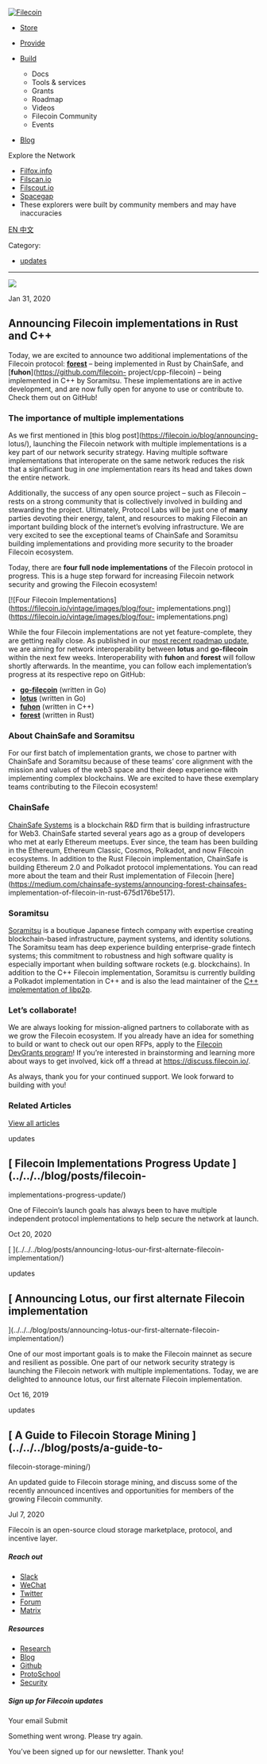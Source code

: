 [ ![Filecoin](../../../images/filecoin-logo.svg) ](../../../)

  * [Store](../../../store/)
  * [Provide](../../../provide/)
  * [Build](../../../build/)

    * Docs
    * Tools & services
    * Grants
    * Roadmap
    * Videos
    * Filecoin Community
    * Events

  * [Blog](../../../blog/)

Explore the Network

  * [Filfox.info](https://filfox.info/en)
  * [Filscan.io](https://filscan.io/#/tipset/chain)
  * [Filscout.io](https://filscout.io/en/)
  * [Spacegap](https://spacegap.github.io)
  * These explorers were built by community members and may have inaccuracies

[ EN ](../../../en) [ 中文 ](../../../zh-cn)

Category:

  * [updates](../../../blog/updates)

  *   *   * 

![](../../../images/icons/social/share.svg)

Jan 31, 2020  

## Announcing Filecoin implementations in Rust and C++

Today, we are excited to announce two additional implementations of the
Filecoin protocol: [**forest**](https://github.com/ChainSafe/forest) – being
implemented in Rust by ChainSafe, and [**fuhon**](https://github.com/filecoin-
project/cpp-filecoin) – being implemented in C++ by Soramitsu. These
implementations are in active development, and are now fully open for anyone
to use or contribute to. Check them out on GitHub!

### The importance of multiple implementations

As we first mentioned in [this blog post](https://filecoin.io/blog/announcing-
lotus/), launching the Filecoin network with multiple implementations is a key
part of our network security strategy. Having multiple software
implementations that interoperate on the same network reduces the risk that a
significant bug in _one_ implementation rears its head and takes down the
entire network.

Additionally, the success of any open source project – such as Filecoin –
rests on a strong community that is collectively involved in building and
stewarding the project. Ultimately, Protocol Labs will be just one of **many**
parties devoting their energy, talent, and resources to making Filecoin an
important building block of the internet’s evolving infrastructure. We are
very excited to see the exceptional teams of ChainSafe and Soramitsu building
implementations and providing more security to the broader Filecoin ecosystem.

Today, there are **four full node implementations** of the Filecoin protocol
in progress. This is a huge step forward for increasing Filecoin network
security and growing the Filecoin ecosystem!

[![Four Filecoin
Implementations](https://filecoin.io/vintage/images/blog/four-
implementations.png)](https://filecoin.io/vintage/images/blog/four-
implementations.png)

While the four Filecoin implementations are not yet feature-complete, they are
getting really close. As published in our [most recent roadmap
update](https://filecoin.io/blog/testnet-phase-2-update/), we are aiming for
network interoperability between **lotus** and **go-filecoin** within the next
few weeks. Interoperability with **fuhon** and **forest** will follow shortly
afterwards. In the meantime, you can follow each implementation’s progress at
its respective repo on GitHub:

  * [**go-filecoin**](https://github.com/filecoin-project/go-filecoin) (written in Go)
  * [**lotus**](https://github.com/filecoin-project/lotus) (written in Go)
  * [**fuhon**](https://github.com/filecoin-project/cpp-filecoin) (written in C++)
  * [**forest**](https://github.com/ChainSafe/forest) (written in Rust)

### About ChainSafe and Soramitsu

For our first batch of implementation grants, we chose to partner with
ChainSafe and Soramitsu because of these teams’ core alignment with the
mission and values of the web3 space and their deep experience with
implementing complex blockchains. We are excited to have these exemplary teams
contributing to the Filecoin ecosystem!

### ChainSafe

[ChainSafe Systems](https://chainsafe.io/) is a blockchain R&D firm that is
building infrastructure for Web3. ChainSafe started several years ago as a
group of developers who met at early Ethereum meetups. Ever since, the team
has been building in the Ethereum, Ethereum Classic, Cosmos, Polkadot, and now
Filecoin ecosystems. In addition to the Rust Filecoin implementation,
ChainSafe is building Ethereum 2.0 and Polkadot protocol implementations. You
can read more about the team and their Rust implementation of Filecoin
[here](https://medium.com/chainsafe-systems/announcing-forest-chainsafes-
implementation-of-filecoin-in-rust-675d176be517).

### Soramitsu

[Soramitsu](https://soramitsu.co.jp/) is a boutique Japanese fintech company
with expertise creating blockchain-based infrastructure, payment systems, and
identity solutions. The Soramitsu team has deep experience building
enterprise-grade fintech systems; this commitment to robustness and high
software quality is especially important when building software rockets (e.g.
blockchains). In addition to the C++ Filecoin implementation, Soramitsu is
currently building a Polkadot implementation in C++ and is also the lead
maintainer of the [C++ implementation of
libp2p](https://github.com/soramitsu/libp2p).

### Let’s collaborate!

We are always looking for mission-aligned partners to collaborate with as we
grow the Filecoin ecosystem. If you already have an idea for something to
build or want to check out our open RFPs, apply to the [Filecoin DevGrants
program](https://filecoin.io/grants/)! If you’re interested in brainstorming
and learning more about ways to get involved, kick off a thread at
<https://discuss.filecoin.io/>.

As always, thank you for your continued support. We look forward to building
with you!

### Related Articles

[View all articles](../../../blog)

[ ](../../../blog/posts/filecoin-implementations-progress-update/)

updates

##  [ Filecoin Implementations Progress Update ](../../../blog/posts/filecoin-
implementations-progress-update/)

One of Filecoin’s launch goals has always been to have multiple independent
protocol implementations to help secure the network at launch.

Oct 20, 2020

[ ](../../../blog/posts/announcing-lotus-our-first-alternate-filecoin-
implementation/)

updates

##  [ Announcing Lotus, our first alternate Filecoin implementation
](../../../blog/posts/announcing-lotus-our-first-alternate-filecoin-
implementation/)

One of our most important goals is to make the Filecoin mainnet as secure and
resilient as possible. One part of our network security strategy is launching
the Filecoin network with multiple implementations. Today, we are delighted to
announce lotus, our first alternate Filecoin implementation.

Oct 16, 2019

[ ](../../../blog/posts/a-guide-to-filecoin-storage-mining/)

updates

##  [ A Guide to Filecoin Storage Mining ](../../../blog/posts/a-guide-to-
filecoin-storage-mining/)

An updated guide to Filecoin storage mining, and discuss some of the recently
announced incentives and opportunities for members of the growing Filecoin
community.

Jul 7, 2020

Filecoin is an open-source cloud storage marketplace, protocol, and incentive
layer.

##### Reach out

  * [Slack ](https://filecoin.io/slack)
  * [WeChat  ](https://weixin.qq.com/r/1xz54Y-EctINrcuC90nF)
  * [Twitter ](https://twitter.com/Filecoin)
  * [Forum ](https://github.com/filecoin-project/community#forums)
  * [Matrix ](https://riot.im/app/#/group/+filecoin:matrix.org)

##### Resources

  * [Research](https://research.filecoin.io/)
  * [Blog](https://filecoin.io/blog/)
  * [Github](https://github.com/filecoin-project)
  * [ProtoSchool](https://proto.school/course/filecoin)
  * [Security](https://security.filecoin.io/)

##### Sign up for Filecoin updates

Your email Submit

Something went wrong. Please try again.

You’ve been signed up for our newsletter. Thank you!

